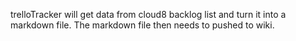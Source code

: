 trelloTracker will get data from cloud8 backlog list and turn it into a 
markdown file. The markdown file then needs to pushed to wiki.
